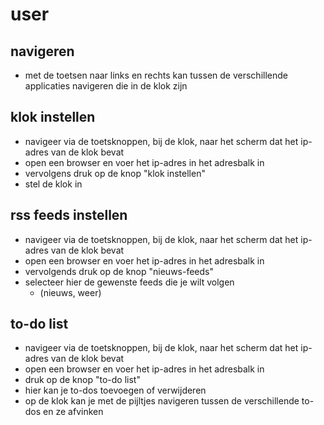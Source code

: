 # user
## navigeren
- met de toetsen naar links en rechts kan tussen de verschillende applicaties navigeren die in de klok zijn

## klok instellen
- navigeer via de toetsknoppen, bij de klok, naar het scherm dat het ip-adres van de klok bevat
- open een browser en voer het ip-adres in het adresbalk in
- vervolgens druk op de knop "klok instellen"
- stel de klok in

## rss feeds instellen
- navigeer via de toetsknoppen, bij de klok, naar het scherm dat het ip-adres van de klok bevat
- open een browser en voer het ip-adres in het adresbalk in
- vervolgends druk op de knop "nieuws-feeds"
- selecteer hier de gewenste feeds die je wilt volgen
	- (nieuws, weer)

## to-do list
- navigeer via de toetsknoppen, bij de klok, naar het scherm dat het ip-adres van de klok bevat
- open een browser en voer het ip-adres in het adresbalk in
- druk op de knop "to-do list"
- hier kan je to-dos toevoegen of verwijderen
- op de klok kan je met de pijltjes navigeren tussen de verschillende to-dos en ze afvinken

